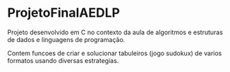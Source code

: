 # ProjetoFinalAEDLP

Projeto desenvolvido em C no contexto da aula de algoritmos e estruturas de dados e linguagens de programação.

Contem funcoes de criar e solucionar tabuleiros (jogo sudokux) de varios formatos usando diversas estrategias.
